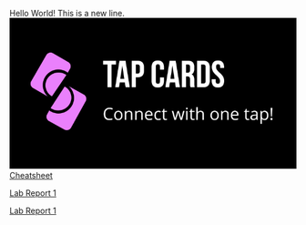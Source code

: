 Hello World!
This is a new line. 
![Image](Screenshot.png)
[Cheatsheet](https://commonmark.org/help/)

[Lab Report 1](lab-report-week2.md)

[Lab Report 1](https://Yumei0422.github.io/cse15l-lab-reports/yumei.md)

